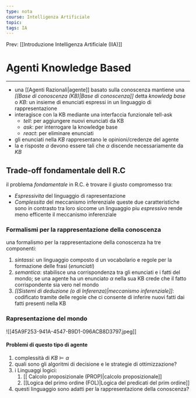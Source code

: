 ```yaml
---
type: nota
course: Intelligenza Artificiale
topic: 
tags: IA
---
```


Prev: [[Introduzione Intelligenza Artificiale (IIA)]]

# Agenti Knowledge Based
---
- una [[Agenti Razionali|agente]] basato sulla conoscenza mantiene una _[[Base di conoscenza (KB)|Base di conoscenza]]_ detta _knowledg base_ o _KB_: un insieme di enunciati espressi in un linguaggio di rappresentazione
- interagisce con la KB mediante una interfaccia funzionale tell-ask
	- _tell_: per aggiungere nuovi enunciati da KB
	- _ask_: per interrogare la knowledge base
	- _react_: per eliminare enunciati
- gli enunciati nella _KB_ rappresentano le opinioni/credenze del agente
- la e risposte $\alpha$ devono essere tali che $\alpha$ discende necessariamente da _KB_


## Trade-off fondamentale dell R.C
il problema _fondamentale_ in R.C. è trovare il giusto compromesso tra:
- _Espressivita_ del linguaggio di rapresentazione
- _Complessita_ del meccanismo inferenziale
queste due caratteristiche sono in contrasto tra loro siccome un linguaggio piu _espressivo_ rende meno efficente il meccanismo inferenziale 



### Formalismi per la rappresentazione della conoscenza
una formalismo per la rappresentazione della conoscenza ha tre componenti:
1. _sintassi_: un linguaggio composto d un vocabolario e regole per la formazione delle frasi (_enunciati_)
2. _semantica_: stabilisce una corrispondenza tra gli enunciati e i fatti del mondo; se una agente ha un enunciato $\alpha$ nella sua KB crede che il fatto corrispondente sia vero nel mondo
3.  _[[Sistemi di deduzione (o di Inferenza)|meccanismo inferenziale]]_: codificato tramite delle regole che ci consente di inferire nuovi fatti dai fatti presenti nella KB
 

### Rapresentazione del mondo
![[45A9F253-941A-4547-B9D1-096ACB8D3797.jpeg]]


#### Problemi di questo tipo di agente
1. complessità di $KB \models \alpha$
3. quali sono gli algoritmi di decisione e le strategie di ottimizzazione?
4. i Linguaggi logici:
	1. [[ Calcolo proposizionale (PROP)|calcolo proposizionale]]
	2. [[Logica del primo ordine (FOL)|Logica del predicati del prim ordine]]
5. questi linguaggio sono adatti per la rappresentazione della conoscenza?